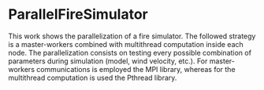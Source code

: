 # ParallelFireSimulator
This work shows the parallelization of a fire simulator. The followed strategy is a master-workers combined with multithread computation inside each node. The parallelization consists on testing every possible combination of parameters during simulation (model, wind velocity, etc.).
For master-workers communications is employed the MPI library, whereas for the multithread computation is used the Pthread library.
